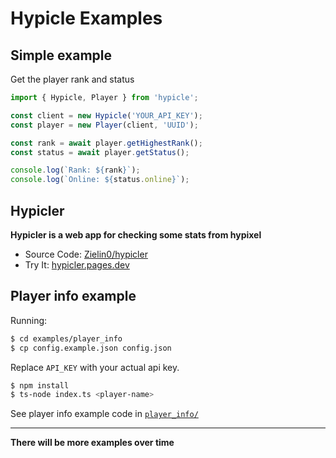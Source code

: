 # Hypicle Examples

## Simple example
Get the player rank and status

```ts
import { Hypicle, Player } from 'hypicle';

const client = new Hypicle('YOUR_API_KEY');
const player = new Player(client, 'UUID');

const rank = await player.getHighestRank();
const status = await player.getStatus();

console.log(`Rank: ${rank}`);
console.log(`Online: ${status.online}`);
```

## Hypicler

**Hypicler is a web app for checking some stats from hypixel**

- Source Code: [Zielin0/hypicler](https://github.com/Zielin0/hypicler)
- Try It: [hypicler.pages.dev](https://hypicler.pages.dev)

## Player info example

Running:

```sh
$ cd examples/player_info
$ cp config.example.json config.json
```

Replace `API_KEY` with your actual api key.

```sh
$ npm install
$ ts-node index.ts <player-name>
```

See player info example code in [`player_info/`](./player_info/)

---

**There will be more examples over time**